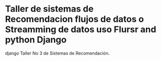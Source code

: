# Taller de sistemas de Recomendacion flujos de datos o Streamming de datos uso Flursr and python Django
django 
Taller No 3 de Sistemas de Recomendación.
